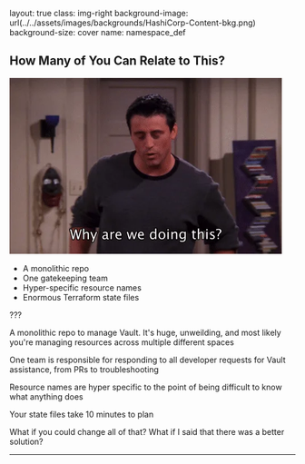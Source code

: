 layout: true
class: img-right
background-image: url(../../assets/images/backgrounds/HashiCorp-Content-bkg.png)
background-size: cover
name: namespace_def

## How Many of You Can Relate to This?

![why_we_do_this_gif](./assets/images/slide_images/why.gif.webp)

- A monolithic repo
- One gatekeeping team
- Hyper-specific resource names
- Enormous Terraform state files 


???

A monolithic repo to manage Vault. It's huge, unweilding, and most likely you're managing resources across multiple different spaces

One team is responsible for responding to all developer requests for Vault assistance, from PRs to troubleshooting

Resource names are hyper specific to the point of being difficult to know what anything does

Your state files take 10 minutes to plan

What if you could change all of that? What if I said that there was a better solution?

---
